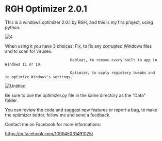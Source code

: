 # RGH Optimizer 2.0.1

This is a windows optimizer 2.0.1 by RGH, and this is my firs project, using python.

![4](https://user-images.githubusercontent.com/108760398/177418015-95617961-7733-44a5-8abb-a86a994d4643.png)

When using it you have 3 choices: Fix, to fix any corrupted Windows files and to scan for viruses.

                                  Debloat, to remove every built in app in Windows 11 or 10.

                                  Optimize, to apply registery tweaks and to optimize Windows's settings.

![Untitled](https://user-images.githubusercontent.com/108760398/177415745-ad1e85f5-cb85-43b2-a881-2447bb1e5e17.png)

Be sure to use the optimizer.py file in the same directory as the "Data" folder.

You can review the code and suggest new features or report a bug, to make the optimizer better, follow me and send a feedback.

Contact me on Facebook for more informations:

https://m.facebook.com/100045031491025/
